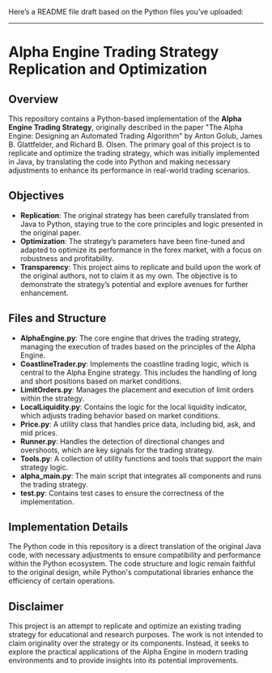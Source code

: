Here’s a README file draft based on the Python files you’ve uploaded:

---

# Alpha Engine Trading Strategy Replication and Optimization

## Overview

This repository contains a Python-based implementation of the **Alpha Engine Trading Strategy**, originally described in the paper "The Alpha Engine: Designing an Automated Trading Algorithm" by Anton Golub, James B. Glattfelder, and Richard B. Olsen. The primary goal of this project is to replicate and optimize the trading strategy, which was initially implemented in Java, by translating the code into Python and making necessary adjustments to enhance its performance in real-world trading scenarios.

## Objectives

- **Replication**: The original strategy has been carefully translated from Java to Python, staying true to the core principles and logic presented in the original paper.
- **Optimization**: The strategy’s parameters have been fine-tuned and adapted to optimize its performance in the forex market, with a focus on robustness and profitability.
- **Transparency**: This project aims to replicate and build upon the work of the original authors, not to claim it as my own. The objective is to demonstrate the strategy’s potential and explore avenues for further enhancement.

## Files and Structure

- **AlphaEngine.py**: The core engine that drives the trading strategy, managing the execution of trades based on the principles of the Alpha Engine.
- **CoastlineTrader.py**: Implements the coastline trading logic, which is central to the Alpha Engine strategy. This includes the handling of long and short positions based on market conditions.
- **LimitOrders.py**: Manages the placement and execution of limit orders within the strategy.
- **LocalLiquidity.py**: Contains the logic for the local liquidity indicator, which adjusts trading behavior based on market conditions.
- **Price.py**: A utility class that handles price data, including bid, ask, and mid prices.
- **Runner.py**: Handles the detection of directional changes and overshoots, which are key signals for the trading strategy.
- **Tools.py**: A collection of utility functions and tools that support the main strategy logic.
- **alpha_main.py**: The main script that integrates all components and runs the trading strategy.
- **test.py**: Contains test cases to ensure the correctness of the implementation.

## Implementation Details

The Python code in this repository is a direct translation of the original Java code, with necessary adjustments to ensure compatibility and performance within the Python ecosystem. The code structure and logic remain faithful to the original design, while Python's computational libraries enhance the efficiency of certain operations.

## Disclaimer

This project is an attempt to replicate and optimize an existing trading strategy for educational and research purposes. The work is not intended to claim originality over the strategy or its components. Instead, it seeks to explore the practical applications of the Alpha Engine in modern trading environments and to provide insights into its potential improvements.
